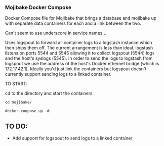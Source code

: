 ### Mojibake Docker Compose ###

Docker Compose file for Mojibake that brings a database and mojibake up with separate data containers for each and a link between the two.

Can't seem to use underscore in service names...

Uses logspout to forward all container logs to a logstash instance which
then ships them off. The current arrangement is less than ideal. logstash listens on ports 5544 and 5545 allowing it to collect logspout (5544) logs and the host's syslogs (5545). In order to send the logs to logstash from logspout we use the address of the host's Docker ethernet bridge (which is 172.17.42.1). Ideally you'd just link the containers but logspout doesn't currently support sending logs to a linked container.

TO START:

cd to the directory and start the containers

    cd mojibake/

    docker-compose up -d

TO DO:
-------------------------
- Add support for logspout to send logs to a linked container
